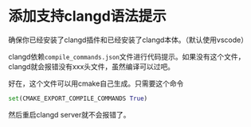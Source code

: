 # 添加支持clangd语法提示

确保你已经安装了clangd插件和已经安装了clangd本体。（默认使用vscode）

clangd依赖`compile_commands.json`文件进行代码提示。如果没有这个文件，clangd就会报错没有xxx头文件，虽然编译可以过吧。

好在，这个文件可以用cmake自己生成。只需要这个命令

```python
set(CMAKE_EXPORT_COMPILE_COMMANDS True)
```

然后重启clangd server就不会报错了。